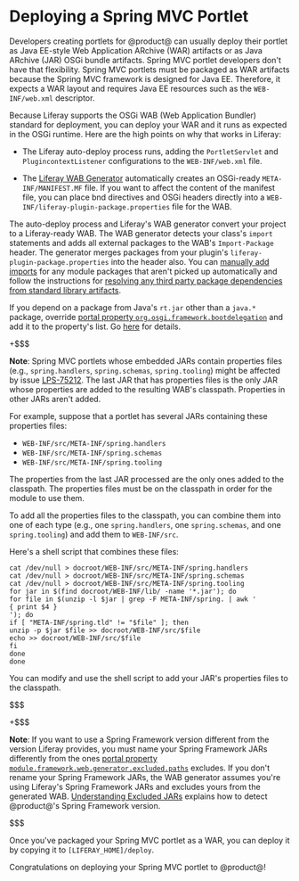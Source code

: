 # Deploying a Spring MVC Portlet [](id=deploying-a-spring-mvc-portlet)

Developers creating portlets for @product@ can usually deploy their portlet as
Java EE-style Web Application ARchive (WAR) artifacts or as Java ARchive (JAR)
OSGi bundle artifacts. Spring MVC portlet developers don't have that
flexibility. Spring MVC portlets must be packaged as WAR artifacts because the
Spring MVC framework is designed for Java EE. Therefore, it expects a WAR layout
and requires Java EE resources such as the `WEB-INF/web.xml` descriptor. 

Because Liferay supports the OSGi WAB (Web Application Bundler) standard for
deployment, you can deploy your WAR and it runs as expected in the OSGi
runtime. Here are the high points on why that works in Liferay:

-   The Liferay auto-deploy process runs, adding the `PortletServlet` and
    `PlugincontextListener` configurations to the `WEB-INF/web.xml` file.

-   The
    [Liferay WAB Generator](/develop/tutorials/-/knowledge_base/7-1/using-the-wab-generator)
    automatically creates an OSGi-ready `META-INF/MANIFEST.MF` file. If you want
    to affect the content of the manifest file, you can place bnd directives and
    OSGi headers directly into a `WEB-INF/liferay-plugin-package.properties`
    file for the WAB.

The auto-deploy process and Liferay's WAB generator convert your project to a
Liferay-ready WAB. The WAB generator detects your class's `import` statements
and adds all external packages to the WAB's `Import-Package` header. The
generator merges packages from your plugin's `liferay-plugin-package.properties`
into the header also. You can
[manually add imports](/develop/tutorials/-/knowledge_base/7-1/importing-packages)
for any module packages that aren't picked up automatically and follow the
instructions for
[resolving any third party package dependencies from standard library artifacts](/develop/tutorials/-/knowledge_base/7-1/adding-third-party-libraries-to-a-module). 

If you depend on a package from Java's `rt.jar` other than a `java.*` package,
override
[portal property `org.osgi.framework.bootdelegation`](@platform-ref@/7.1-latest/propertiesdoc/portal.properties.html#Module%20Framework)
and add it to the property's list. Go [here](/develop/tutorials/-/knowledge_base/7-1/resolving-classnotfoundexception-and-noclassdeffounderror-in-osgi-bundles#case-4-the-missing-class-belongs-to-a-java-runtime-package)
for details. 

+$$$

**Note**: Spring MVC portlets whose embedded JARs contain properties files
(e.g., `spring.handlers`, `spring.schemas`, `spring.tooling`) might be affected
by issue
[LPS-75212](https://issues.liferay.com/browse/LPS-75212).
The last JAR that has properties files is the only JAR whose properties are
added to the resulting WAB's classpath. Properties in other JARs aren't added. 

For example, suppose that a portlet has several JARs containing these
properties files:

-   `WEB-INF/src/META-INF/spring.handlers`
-   `WEB-INF/src/META-INF/spring.schemas`
-   `WEB-INF/src/META-INF/spring.tooling`

The properties from the last JAR processed are the only ones added to the
classpath. The properties files must be on the classpath in order for the module
to use them.

To add all the properties files to the classpath, you can combine them into one
of each type (e.g., one `spring.handlers`, one `spring.schemas`, and one
`spring.tooling`) and add them to `WEB-INF/src`. 

Here's a shell script that combines these files:

    cat /dev/null > docroot/WEB-INF/src/META-INF/spring.handlers
    cat /dev/null > docroot/WEB-INF/src/META-INF/spring.schemas
    cat /dev/null > docroot/WEB-INF/src/META-INF/spring.tooling
    for jar in $(find docroot/WEB-INF/lib/ -name '*.jar'); do
    for file in $(unzip -l $jar | grep -F META-INF/spring. | awk '
    { print $4 } 
    '); do
    if [ "META-INF/spring.tld" != "$file" ]; then
    unzip -p $jar $file >> docroot/WEB-INF/src/$file
    echo >> docroot/WEB-INF/src/$file
    fi
    done
    done

You can modify and use the shell script to add your JAR's properties files to
the classpath. 

$$$

+$$$

**Note**: If you want to use a Spring Framework version different from the
version Liferay provides, you must name your Spring Framework JARs
differently from the ones
[portal property `module.framework.web.generator.excluded.paths`](https://docs.liferay.com/ce/portal/7.1-latest/propertiesdoc/portal.properties.html#Module%20Framework)
excludes. If you don't rename your Spring Framework JARs, the WAB generator
assumes you're using Liferay's Spring Framework JARs and excludes yours from
the generated WAB.
[Understanding Excluded JARs](/develop/tutorials/-/knowledge_base/7-1/resolving-a-plugins-dependencies#understanding-excluded-jars)
explains how to detect @product@'s Spring Framework version. 

$$$

Once you've packaged your Spring MVC portlet as a WAR, you can deploy it by
copying it to `[LIFERAY_HOME]/deploy`. 

Congratulations on deploying your Spring MVC portlet to @product@!
